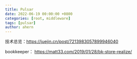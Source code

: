 ```yaml
---
title: Pulsar
date: 2022-06-19 00:00:00 +0800
categories: [root, middleware]
tags: [pulsar]
author: ahern
---
```


技术总览：https://juejin.cn/post/7213983057899946040

bookkeeper： https://matt33.com/2019/01/28/bk-store-realize/
